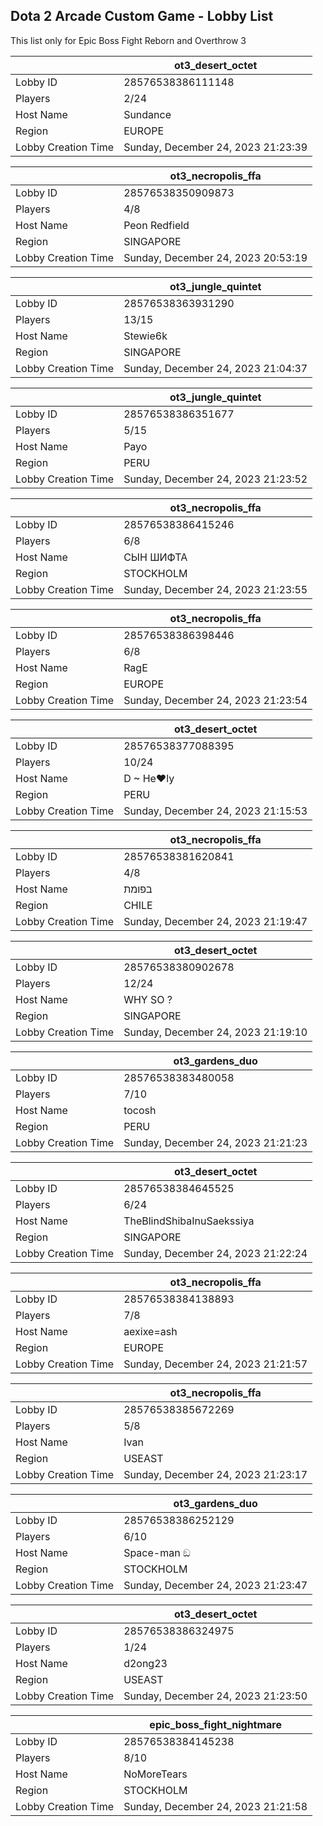 ## Dota 2 Arcade Custom Game - Lobby List

This list only for Epic Boss Fight Reborn and Overthrow 3

|  | ot3_desert_octet |
| ------ | ------ |
| Lobby ID | 28576538386111148 |
| Players | 2/24 |
| Host Name | Sundance |
| Region | EUROPE |
| Lobby Creation Time | Sunday, December 24, 2023 21:23:39 |


|  | ot3_necropolis_ffa |
| ------ | ------ |
| Lobby ID | 28576538350909873 |
| Players | 4/8 |
| Host Name | Peon Redfield |
| Region | SINGAPORE |
| Lobby Creation Time | Sunday, December 24, 2023 20:53:19 |


|  | ot3_jungle_quintet |
| ------ | ------ |
| Lobby ID | 28576538363931290 |
| Players | 13/15 |
| Host Name | Stewie6k |
| Region | SINGAPORE |
| Lobby Creation Time | Sunday, December 24, 2023 21:04:37 |


|  | ot3_jungle_quintet |
| ------ | ------ |
| Lobby ID | 28576538386351677 |
| Players | 5/15 |
| Host Name | Payo |
| Region | PERU |
| Lobby Creation Time | Sunday, December 24, 2023 21:23:52 |


|  | ot3_necropolis_ffa |
| ------ | ------ |
| Lobby ID | 28576538386415246 |
| Players | 6/8 |
| Host Name | СЫН ШИФТА |
| Region | STOCKHOLM |
| Lobby Creation Time | Sunday, December 24, 2023 21:23:55 |


|  | ot3_necropolis_ffa |
| ------ | ------ |
| Lobby ID | 28576538386398446 |
| Players | 6/8 |
| Host Name | RagE |
| Region | EUROPE |
| Lobby Creation Time | Sunday, December 24, 2023 21:23:54 |


|  | ot3_desert_octet |
| ------ | ------ |
| Lobby ID | 28576538377088395 |
| Players | 10/24 |
| Host Name | D ~ He♥ly |
| Region | PERU |
| Lobby Creation Time | Sunday, December 24, 2023 21:15:53 |


|  | ot3_necropolis_ffa |
| ------ | ------ |
| Lobby ID | 28576538381620841 |
| Players | 4/8 |
| Host Name | בפומת |
| Region | CHILE |
| Lobby Creation Time | Sunday, December 24, 2023 21:19:47 |


|  | ot3_desert_octet |
| ------ | ------ |
| Lobby ID | 28576538380902678 |
| Players | 12/24 |
| Host Name | WHY SO ? |
| Region | SINGAPORE |
| Lobby Creation Time | Sunday, December 24, 2023 21:19:10 |


|  | ot3_gardens_duo |
| ------ | ------ |
| Lobby ID | 28576538383480058 |
| Players | 7/10 |
| Host Name | tocosh |
| Region | PERU |
| Lobby Creation Time | Sunday, December 24, 2023 21:21:23 |


|  | ot3_desert_octet |
| ------ | ------ |
| Lobby ID | 28576538384645525 |
| Players | 6/24 |
| Host Name | TheBlindShibaInuSaekssiya |
| Region | SINGAPORE |
| Lobby Creation Time | Sunday, December 24, 2023 21:22:24 |


|  | ot3_necropolis_ffa |
| ------ | ------ |
| Lobby ID | 28576538384138893 |
| Players | 7/8 |
| Host Name | aexixe=ash |
| Region | EUROPE |
| Lobby Creation Time | Sunday, December 24, 2023 21:21:57 |


|  | ot3_necropolis_ffa |
| ------ | ------ |
| Lobby ID | 28576538385672269 |
| Players | 5/8 |
| Host Name | Ivan |
| Region | USEAST |
| Lobby Creation Time | Sunday, December 24, 2023 21:23:17 |


|  | ot3_gardens_duo |
| ------ | ------ |
| Lobby ID | 28576538386252129 |
| Players | 6/10 |
| Host Name | Space-man ඞ |
| Region | STOCKHOLM |
| Lobby Creation Time | Sunday, December 24, 2023 21:23:47 |


|  | ot3_desert_octet |
| ------ | ------ |
| Lobby ID | 28576538386324975 |
| Players | 1/24 |
| Host Name | d2ong23 |
| Region | USEAST |
| Lobby Creation Time | Sunday, December 24, 2023 21:23:50 |


|  | epic_boss_fight_nightmare |
| ------ | ------ |
| Lobby ID | 28576538384145238 |
| Players | 8/10 |
| Host Name | NoMoreTears |
| Region | STOCKHOLM |
| Lobby Creation Time | Sunday, December 24, 2023 21:21:58 |


